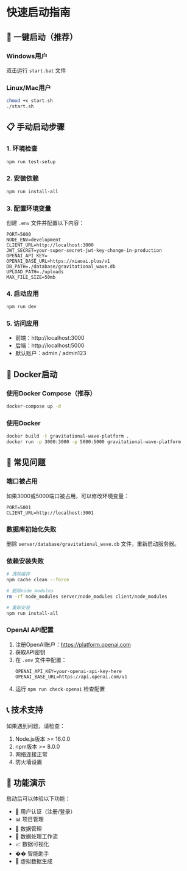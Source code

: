 # 快速启动指南

## 🚀 一键启动（推荐）

### Windows用户
双击运行 `start.bat` 文件

### Linux/Mac用户
```bash
chmod +x start.sh
./start.sh
```

## 📋 手动启动步骤

### 1. 环境检查
```bash
npm run test-setup
```

### 2. 安装依赖
```bash
npm run install-all
```

### 3. 配置环境变量
创建 `.env` 文件并配置以下内容：
```env
PORT=5000
NODE_ENV=development
CLIENT_URL=http://localhost:3000
JWT_SECRET=your-super-secret-jwt-key-change-in-production
OPENAI_API_KEY=
OPENAI_BASE_URL=https://xiaoai.plus/v1
DB_PATH=./database/gravitational_wave.db
UPLOAD_PATH=./uploads
MAX_FILE_SIZE=50mb
```

### 4. 启动应用
```bash
npm run dev
```

### 5. 访问应用
- 前端：http://localhost:3000
- 后端：http://localhost:5000
- 默认账户：admin / admin123

## 🐳 Docker启动

### 使用Docker Compose（推荐）
```bash
docker-compose up -d
```

### 使用Docker
```bash
docker build -t gravitational-wave-platform .
docker run -p 3000:3000 -p 5000:5000 gravitational-wave-platform
```

## 🔧 常见问题

### 端口被占用
如果3000或5000端口被占用，可以修改环境变量：
```env
PORT=5001
CLIENT_URL=http://localhost:3001
```

### 数据库初始化失败
删除 `server/database/gravitational_wave.db` 文件，重新启动服务器。

### 依赖安装失败
```bash
# 清除缓存
npm cache clean --force

# 删除node_modules
rm -rf node_modules server/node_modules client/node_modules

# 重新安装
npm run install-all
```

### OpenAI API配置
1. 注册OpenAI账户：https://platform.openai.com
2. 获取API密钥
3. 在 `.env` 文件中配置：
   ```env
   OPENAI_API_KEY=your-openai-api-key-here
   OPENAI_BASE_URL=https://api.openai.com/v1
   ```
4. 运行 `npm run check-openai` 检查配置

## 📞 技术支持

如果遇到问题，请检查：
1. Node.js版本 >= 16.0.0
2. npm版本 >= 8.0.0
3. 网络连接正常
4. 防火墙设置

## 🎯 功能演示

启动后可以体验以下功能：
- 🔐 用户认证（注册/登录）
- 📊 项目管理
- 📁 数据管理
- 🔄 数据处理工作流
- 📈 数据可视化
- �� 智能助手
- 🎯 虚拟数据生成 